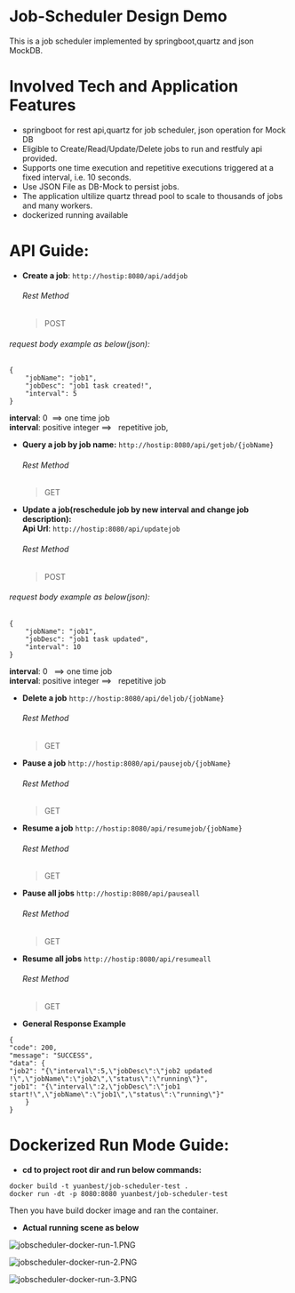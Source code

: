 # Job-Scheduler Design Demo
This is a job scheduler implemented by springboot,quartz and json MockDB.
# Involved Tech and Application Features
* springboot for rest api,quartz for job scheduler, json operation for Mock DB
* Eligible to Create/Read/Update/Delete jobs to run and restfuly api provided.
* Supports one time execution and repetitive executions triggered at a fixed interval,
  i.e. 10 seconds.
* Use JSON File as DB-Mock to persist jobs.
* The application ultilize quartz thread pool to scale to thousands of jobs and many workers.
* dockerized running available 

# API Guide:
- **Create a job**: 
`http://hostip:8080/api/addjob`
  ###### Rest Method
  > POST   <br />   
###### request body example as below(json): 
``` 
{
    "jobName": "job1",
    "jobDesc": "job1 task created!",
    "interval": 5
}
```
  **interval**: 0  &nbsp;==> one time job  
  **interval**: positive integer ==>  &nbsp;  repetitive job,
 
- **Query a job by job name:**
`http://hostip:8080/api/getjob/{jobName}`
  ###### Rest Method
  > GET   <br />  
 
- **Update a job(reschedule job by new interval and change job description):**  
   **Api Url**: `http://hostip:8080/api/updatejob`
  ###### Rest Method
  > POST   <br />   
###### request body example as below(json): 
``` 
{
    "jobName": "job1",
    "jobDesc": "job1 task updated",
    "interval": 10
}
```
  **interval**: 0  &nbsp; ==> one time job  
  **interval**: positive integer ==>  &nbsp;  repetitive job  
  
- **Delete a job**
`http://hostip:8080/api/deljob/{jobName}`
  ###### Rest Method
  > GET   <br />  
- **Pause a job**
`http://hostip:8080/api/pausejob/{jobName}`
  ###### Rest Method
  > GET   <br />  

- **Resume a job**
`http://hostip:8080/api/resumejob/{jobName}`
  ###### Rest Method
  > GET   <br />  
- **Pause all jobs**
`http://hostip:8080/api/pauseall`
  ###### Rest Method
  > GET   <br />  
- **Resume all jobs**
`http://hostip:8080/api/resumeall`
  ###### Rest Method
  > GET   <br />  
- **General Response Example**
```
{
"code": 200,
"message": "SUCCESS",
"data": {
"job2": "{\"interval\":5,\"jobDesc\":\"job2 updated !\",\"jobName\":\"job2\",\"status\":\"running\"}",
"job1": "{\"interval\":2,\"jobDesc\":\"job1 start!\",\"jobName\":\"job1\",\"status\":\"running\"}"
    }
}
```

# Dockerized Run Mode Guide:
- **cd to project root dir and run below commands:**
```
docker build -t yuanbest/job-scheduler-test .
docker run -dt -p 8080:8080 yuanbest/job-scheduler-test
```
Then you have build docker image and ran the container.

- **Actual running scene as below**

![jobscheduler-docker-run-1.PNG](https://s2.loli.net/2022/06/21/ijbA91LGd52gHVs.png)

![jobscheduler-docker-run-2.PNG](https://s2.loli.net/2022/06/21/9rp74C2eWSZUynv.png)

![jobscheduler-docker-run-3.PNG](https://s2.loli.net/2022/06/21/a4gSIFlEfcUtjrZ.png)